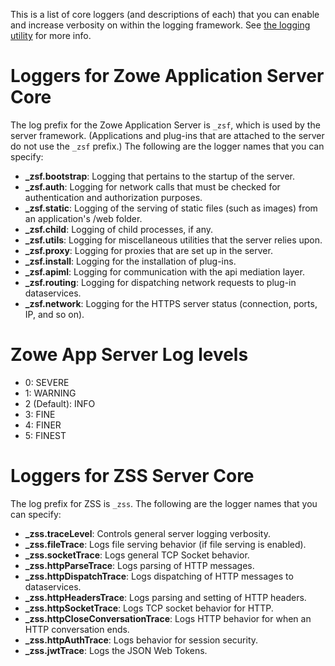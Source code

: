 This is a list of core loggers (and descriptions of each) that you can enable and increase verbosity on within the logging framework. See [the logging utility](mvd-logutility.md) for more info.

# Loggers for Zowe Application Server Core
The log prefix for the Zowe Application Server is `_zsf`, which is used by the server framework. (Applications and plug-ins that are attached to the server do not use the `_zsf` prefix.)
The following are the logger names that you can specify:
* **_zsf.bootstrap**: Logging that pertains to the startup of the server.
* **_zsf.auth**: Logging for network calls that must be checked for authentication and authorization purposes.
* **_zsf.static**: Logging of the serving of static files (such as images) from an application's /web folder.
* **_zsf.child**: Logging of child processes, if any.
* **_zsf.utils**: Logging for miscellaneous utilities that the server relies upon.
* **_zsf.proxy**: Logging for proxies that are set up in the server.
* **_zsf.install**: Logging for the installation of plug-ins.
* **_zsf.apiml**: Logging for communication with the api mediation layer.
* **_zsf.routing**: Logging for dispatching network requests to plug-in dataservices.
* **_zsf.network**: Logging for the HTTPS server status (connection, ports, IP, and so on).

# Zowe App Server Log levels
* 0: SEVERE
* 1: WARNING
* 2 (Default): INFO
* 3: FINE
* 4: FINER
* 5: FINEST


# Loggers for ZSS Server Core
The log prefix for ZSS is `_zss`. The following are the logger names that you can specify:
* **_zss.traceLevel**: Controls general server logging verbosity.
* **_zss.fileTrace**: Logs file serving behavior (if file serving is enabled).
* **_zss.socketTrace**: Logs general TCP Socket behavior.
* **_zss.httpParseTrace**: Logs parsing of HTTP messages.
* **_zss.httpDispatchTrace**: Logs dispatching of HTTP messages to dataservices.
* **_zss.httpHeadersTrace**: Logs parsing and setting of HTTP headers.
* **_zss.httpSocketTrace**: Logs TCP socket behavior for HTTP.
* **_zss.httpCloseConversationTrace**: Logs HTTP behavior for when an HTTP conversation ends.
* **_zss.httpAuthTrace**: Logs behavior for session security.
* **_zss.jwtTrace**: Logs the JSON Web Tokens.
